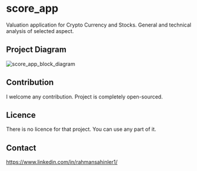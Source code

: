 # score_app
Valuation application for Crypto Currency and Stocks.
General and technical analysis of selected aspect.

## Project Diagram

![score_app_block_diagram](https://github.com/rahmansahinler1/score_app/assets/102040290/9cdcdf48-24f3-4479-ae76-ed46e6b5e231)

## Contribution
I welcome any contribution. Project is completely open-sourced.

## Licence
There is no licence for that project. You can use any part of it.

## Contact
https://www.linkedin.com/in/rahmansahinler1/
